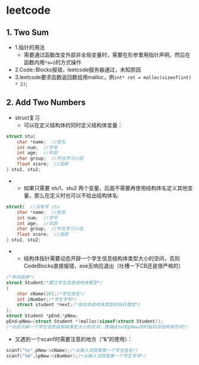 # leetcode
## 1. Two Sum
* 1.指针的用法
    * 需要通过函数改变外部非全局变量时，需要在形参里用指针声明，然后在函数内用```*a=2```的方式操作
* 2.Code::Blocks报错，leetcode服务器通过，未知原因
* 3.leetcode要求函数返回数组用malloc，例```int* ret = malloc(sizeof(int) * 2)```;

## 2. Add Two Numbers
* struct复习
   * 可以在定义结构体的同时定义结构体变量：
```C
struct stu{
    char *name;  //姓名
    int num;  //学号
    int age;  //年龄
    char group;  //所在学习小组
    float score;  //成绩
} stu1, stu2;
```
* * 如果只需要 stu1、stu2 两个变量，后面不需要再使用结构体名定义其他变量，那么在定义时也可以不给出结构体名:
```C
struct{  //没有写 stu
    char *name;  //姓名
    int num;  //学号
    int age;  //年龄
    char group;  //所在学习小组
    float score;  //成绩
} stu1, stu2;
```
* * 结构体指针需要动态开辟一个学生信息结构体类型大小的空间，否则CodeBlocks直接报错，exe无响应退出（吐槽一下CB还是很严格的）
```C
/*单向链表*/
struct Student/*建立学生信息结构体模型*/ 
{
    char cName[20];/*学生姓名*/
    int iNumber;/*学生学号*/
    struct student *next;/*指向本结构体类型的指针类型*/
};
struct Student *pEnd,*pNew;
pEnd=pNew=(struct Student *)malloc(sizeof(struct Student));
/*动态开辟一个学生信息结构体类型大小的空间，使得pEnd和pNew同时指向该结构体空间*/
```
 * 又遇到一个scanf时需要注意的地方（“&”的使用）：
 ```C
scanf("%s",pNew->cName);/*从输入流获取第一个学生姓名*/ 
scanf("%d",&pNew->iNumber);/*从输入流获取第一个学生学号*/ 
 ```
